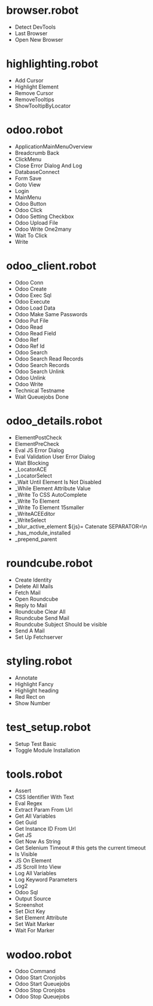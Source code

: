 # browser.robot

- Detect DevTools
- Last Browser
- Open New Browser

# highlighting.robot

- Add Cursor
- Highlight Element
- Remove Cursor
- RemoveTooltips
- ShowTooltipByLocator

# odoo.robot

- ApplicationMainMenuOverview
- Breadcrumb Back
- ClickMenu
- Close Error Dialog And Log
- DatabaseConnect
- Form Save
- Goto View
- Login
- MainMenu
- Odoo Button
- Odoo Click
- Odoo Setting Checkbox
- Odoo Upload File
- Odoo Write One2many
- Wait To Click
- Write

# odoo_client.robot

- Odoo Conn
- Odoo Create
- Odoo Exec Sql
- Odoo Execute
- Odoo Load Data
- Odoo Make Same Passwords
- Odoo Put File
- Odoo Read
- Odoo Read Field
- Odoo Ref
- Odoo Ref Id
- Odoo Search
- Odoo Search Read Records
- Odoo Search Records
- Odoo Search Unlink
- Odoo Unlink
- Odoo Write
- Technical Testname
- Wait Queuejobs Done

# odoo_details.robot

- ElementPostCheck
- ElementPreCheck
- Eval JS Error Dialog
- Eval Validation User Error Dialog
- Wait Blocking
- \_LocatorACE
- \_LocatorSelect
- \_Wait Until Element Is Not Disabled
- \_While Element Attribute Value
- \_Write To CSS AutoComplete
- \_Write To Element
- \_Write To Element 15smaller
- \_WriteACEEditor
- \_WriteSelect
- \_blur_active_element ${js}= Catenate SEPARATOR=\n
- \_has_module_installed
- \_prepend_parent

# roundcube.robot

- Create Identity
- Delete All Mails
- Fetch Mail
- Open Roundcube
- Reply to Mail
- Roundcube Clear All
- Roundcube Send Mail
- Roundcube Subject Should be visible
- Send A Mail
- Set Up Fetchserver

# styling.robot

- Annotate
- Highlight Fancy
- Highlight heading
- Red Rect on
- Show Number

# test_setup.robot

- Setup Test Basic
- Toggle Module Installation

# tools.robot

- Assert
- CSS Identifier With Text
- Eval Regex
- Extract Param From Url
- Get All Variables
- Get Guid
- Get Instance ID From Url
- Get JS
- Get Now As String
- Get Selenium Timeout # this gets the current timeout
- Is Visible
- JS On Element
- JS Scroll Into View
- Log All Variables
- Log Keyword Parameters
- Log2
- Odoo Sql
- Output Source
- Screenshot
- Set Dict Key
- Set Element Attribute
- Set Wait Marker
- Wait For Marker

# wodoo.robot

- Odoo Command
- Odoo Start Cronjobs
- Odoo Start Queuejobs
- Odoo Stop Cronjobs
- Odoo Stop Queuejobs
